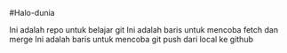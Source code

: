 #Halo-dunia

Ini adalah repo untuk belajar git
Ini adalah baris untuk mencoba fetch dan merge
Ini adalah baris untuk mencoba git push dari local ke github